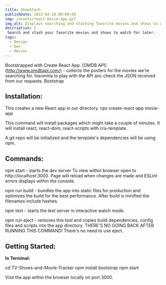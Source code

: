 ```yaml
---
title: ShowStash
publishDate: 2023-02-10 00:00:00
img: /assets/react-movie-app.gif
img_alt: Displays searching and stashing favorite movies and shows to watch later. 
description: |
 Search and stash your favorite movies and shows to watch for later.
tags:
  - Design
  - Dev
  - Movies
---
```


Bootstrapped with Create React App. [OMDB API] (http://www.omdbapi.com/) - collects the posters for the movies we're searching for. Insomnia to play with the API anc check the JSON received from our requests. Bootstrap

## Installation:
This creates a new React app in our directory. npx create-react-app movie-app

This command will install packages which might take a couple of minutes. It will install react, react-dom, react-scripts with cra-template.

A git repo will be initialized and the template's dependencies will be using npm.

## Commands:
npm start - starts the dev server To view within browser open to http://localhost:3000. Page will reload when changes are made and ESLint errors displays within the console.

npm run build - bundles the app into static files for production and optimizes the build for the best performance. After build is minified the filenames include hashes.

npm text - starts the test server in interactive watch mode.

npm run eject - removes this tool and copies build dependencies, config files and scripts into the app directory. THERE'S NO GOING BACK AFTER RUNNING THIS COMMAND! There's no need to use eject.

## Getting Started:
**In Terminal:**

cd TV-Shows-and-Movie-Tracker npm install bootstrap npm start

Visit the app within the browser locally on port 3000.